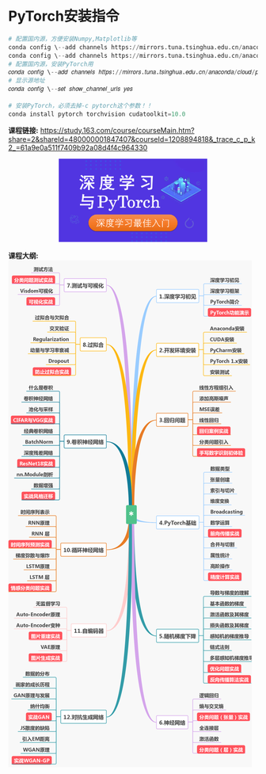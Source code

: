 # PyTorch安装指令

```python
# 配置国内源，方便安装Numpy,Matplotlib等
conda config \--add channels https://mirrors.tuna.tsinghua.edu.cn/anaconda/pkgs/free/
conda config \--add channels https://mirrors.tuna.tsinghua.edu.cn/anaconda/pkgs/main/
# 配置国内源，安装PyTorch用
𝑐𝑜𝑛𝑑𝑎 𝑐𝑜𝑛𝑓𝑖𝑔 \--𝑎𝑑𝑑 𝑐ℎ𝑎𝑛𝑛𝑒𝑙𝑠 ℎ𝑡𝑡𝑝𝑠://𝑚𝑖𝑟𝑟𝑜𝑟𝑠.𝑡𝑢𝑛𝑎.𝑡𝑠𝑖𝑛𝑔ℎ𝑢𝑎.𝑒𝑑𝑢.𝑐𝑛/𝑎𝑛𝑎𝑐𝑜𝑛𝑑𝑎/𝑐𝑙𝑜𝑢𝑑/𝑝𝑦𝑡𝑜𝑟𝑐ℎ/
# 显示源地址
𝑐𝑜𝑛𝑑𝑎 𝑐𝑜𝑛𝑓𝑖𝑔 \--𝑠𝑒𝑡 𝑠ℎ𝑜𝑤_𝑐ℎ𝑎𝑛𝑛𝑒𝑙_𝑢𝑟𝑙𝑠 𝑦𝑒𝑠

# 安装PyTorch，必须去掉-c pytorch这个参数！！
conda install pytorch torchvision cudatoolkit=10.0

```

<!--  
<p align="center">
  <a href="https://study.163.com/course/courseMain.htm?share=2&shareId=480000001847407&courseId=1208894818&_trace_c_p_k2_=61a9e0a511f7409b92a08d4f4c964330
">
    <img src="res/ad_banner.png">
  </a>
</p> 
 -->
**课程链接:** https://study.163.com/course/courseMain.htm?share=2&shareId=480000001847407&courseId=1208894818&_trace_c_p_k2_=61a9e0a511f7409b92a08d4f4c964330

<p align="center">
  <img width="300"  src="res/cover.png">
</p> 

 
**课程大纲:**
![课程介绍](res/outline.png)





